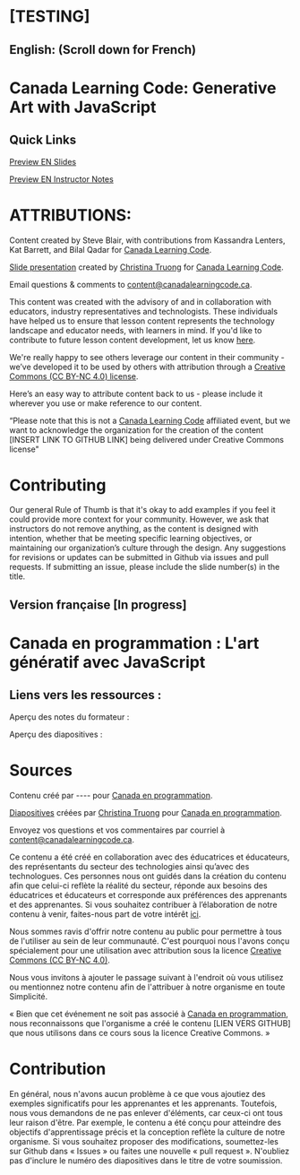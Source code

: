 # [TESTING]

## English: (Scroll down for French)

# Canada Learning Code: Generative Art with JavaScript

## Quick Links

<a href="https://ladieslearningcode.github.io/llc-generative-art-with-javascript/slides-en.html">Preview EN Slides</a>

<a href="https://docs.google.com/document/d/1AzEDFs45cTlYZfCOT-OBcH-bEkAIb4jC6PoVaznDJfE/edit?usp=sharing"> Preview EN Instructor Notes </a>

# ATTRIBUTIONS:

Content created by Steve Blair, with contributions from Kassandra Lenters, Kat Barrett, and Bilal Qadar for [Canada Learning Code](http://canadalearningcode.ca/).

[Slide presentation](https://github.com/ladieslearningcode/llc-slidedeck-template) created by [Christina Truong](http://christinatruong.com/) for [Canada Learning Code](http://canadalearningcode.ca/).

Email questions & comments to [content@canadalearningcode.ca](mailto:content@canadalearningcode.ca).

This content was created with the advisory of and in collaboration with educators, industry representatives and technologists. These individuals have helped us to ensure that lesson content represents the technology landscape and educator needs, with learners in mind. If you'd like to contribute to future lesson content development, let us know [here](https://docs.google.com/forms/d/e/1FAIpQLSfJ8NSMKVAmzpdn3EAymxCbDDz3XZPxyDdmtQ87GECuvXzzDQ/viewform).

We're really happy to see others leverage our content in their community - we’ve developed it to be used by others with attribution through a [Creative Commons (CC BY-NC 4.0) license](https://creativecommons.org/licenses/by-nc/4.0/).

Here’s an easy way to attribute content back to us - please include it wherever you use or make reference to our content.

“Please note that this is not a [Canada Learning Code](http://canadalearningcode.ca/) affiliated event, but we want to acknowledge the organization for the creation of the content [INSERT LINK TO GITHUB LINK] being delivered under Creative Commons license"

# Contributing

Our general Rule of Thumb is that it's okay to add examples if you feel it could provide more context for your community. However, we ask that instructors do not remove anything, as the content is designed with intention, whether that be meeting specific learning objectives, or maintaining our organization’s culture through the design.  Any suggestions for revisions or updates can be submitted in Github via issues and pull requests. If submitting an issue, please include the slide number(s) in the title.

## Version française [In progress]

# Canada en programmation : L'art génératif avec JavaScript

## Liens vers les ressources :

Aperçu des notes du formateur :

Aperçu des diapositives : 

# Sources

Contenu créé par ---- pour [Canada en programmation](http://canadalearningcode.ca/fr).

[Diapositives](https://github.com/ladieslearningcode/llc-slidedeck-template) créées par [Christina Truong](http://christinatruong.com/) pour [Canada en programmation](http://canadalearningcode.ca/fr).

Envoyez vos questions et vos commentaires par courriel à [content@canadalearningcode.ca](mailto:content@canadalearningcode.ca).

Ce contenu a été créé en collaboration avec des éducatrices et éducateurs,
des représentants du secteur des technologies ainsi qu’avec des
technologues. Ces personnes nous ont guidés dans la création du contenu
afin que celui-ci reflète la réalité du secteur, réponde aux besoins des
éducatrices et éducateurs et corresponde aux préférences des apprenants et
des apprenantes. Si vous souhaitez contribuer à l’élaboration de notre
contenu à venir, faites-nous part de votre intérêt [ici](https://goo.gl/forms/o88gl9GQ1EMNhPfF3).

Nous sommes ravis d'offrir notre contenu au public pour permettre à tous
de l'utiliser au sein de leur communauté. C'est pourquoi nous l'avons conçu spécialement pour une utilisation avec attribution sous la licence [Creative Commons (CC BY-NC 4.0)](https://creativecommons.org/licenses/by-nc/4.0/deed.fr).

Nous vous invitons à ajouter le passage suivant à l'endroit où vous utilisez ou
mentionnez notre contenu afin de l'attribuer à notre organisme en toute
Simplicité.

« Bien que cet événement ne soit pas associé à [Canada en programmation](http://canadalearningcode.ca/fr), nous reconnaissons que l'organisme a créé le contenu [LIEN VERS GITHUB] que nous utilisons dans ce cours sous la licence Creative Commons. »

# Contribution

En général, nous n'avons aucun problème à ce que vous ajoutiez des
exemples significatifs pour les apprenantes et les apprenants. Toutefois,
nous vous demandons de ne pas enlever d'éléments, car ceux-ci ont tous
leur raison d'être. Par exemple, le contenu a été conçu pour atteindre des
objectifs d'apprentissage précis et la conception reflète la culture de notre
organisme. Si vous souhaitez proposer des modifications, soumettez-les sur
Github dans « Issues » ou faites une nouvelle « pull request ». N'oubliez pas
d'inclure le numéro des diapositives dans le titre de votre soumission.

